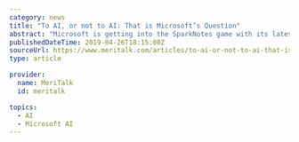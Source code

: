 ```yaml
---
category: news
title: "To AI, or not to AI: That is Microsoft’s Question"
abstract: "Microsoft is getting into the SparkNotes game with its latest project. In an April 23 blog post, Microsoft explained that it is using AI to help decode 19 plays from William Shakespeare in an attempt “to shine a new light on some of the greatest pieces ..."
publishedDateTime: 2019-04-26T18:15:00Z
sourceUrl: https://www.meritalk.com/articles/to-ai-or-not-to-ai-that-is-microsofts-question/
type: article

provider:
  name: MeriTalk
  id: meritalk

topics:
  - AI
  - Microsoft AI
---
```

